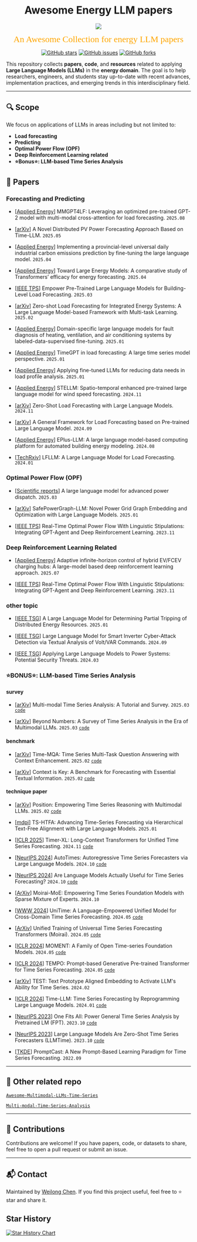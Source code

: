 </h1>
<div align="center">
    <h1>Awesome Energy LLM papers</h1>
    <a href="https://awesome.re"><img src="https://awesome.re/badge.svg"/></a>
</div>

<p align="center">
<font face="黑体" color=orange size=5"> An Awesome Collection for energy LLM papers  </font>
</p>
<p align="center">
  <a href="https://github.com/chenweilong915/awesome_energy_LLM/stargazers"> <img src="https://img.shields.io/github/stars/chenweilong915/awesome_energy_LLM.svg?style=popout-square" alt="GitHub stars"></a>
  <a href="https://github.com/chenweilong915/awesome_energy_LLM/issues"> <img src="https://img.shields.io/github/issues/chenweilong915/awesome_energy_LLM.svg?style=popout-square" alt="GitHub issues"></a>
  <a href="https://github.com/chenweilong915/awesome_energy_LLM/forks"> <img src="https://img.shields.io/github/forks/chenweilong915/awesome_energy_LLM.svg?style=popout-square" alt="GitHub forks"></a>
</p>



This repository collects **papers**, **code**, and **resources** related to applying **Large Language Models (LLMs)** in the **energy domain**. The goal is to help researchers, engineers, and students stay up-to-date with recent advances, implementation practices, and emerging trends in this interdisciplinary field.

---

## 🔍 Scope

We focus on applications of LLMs in areas including but not limited to:

* **Load forecasting**
* **Predicting**
* **Optimal Power Flow (OPF)**
* **Deep Reinforcement Learning related**
* **⭐️Bonus⭐️: LLM-based Time Series Analysis**

## 📄 Papers

### Forecasting and Predicting
- [[Applied Energy](https://www.sciencedirect.com/science/article/pii/S0306261925006956)] MMGPT4LF: Leveraging an optimized pre-trained GPT-2 model with multi-modal cross-attention for load forecasting. `2025.08`

- [[arXiv](https://arxiv.org/abs/2503.06216)] A Novel Distributed PV Power Forecasting Approach Based on Time-LLM. `2025.05`

- [[Applied Energy](https://www.sciencedirect.com/science/article/pii/S0306261925001023)] Implementing a provincial-level universal daily industrial carbon emissions prediction by fine-tuning the large language model. `2025.04`

- [[Applied Energy](https://www.sciencedirect.com/science/article/pii/S0306261925000881)] Toward Large Energy Models: A comparative study of Transformers’ efficacy for energy forecasting. `2025.04`

- [[IEEE TPS](https://ieeexplore.ieee.org/abstract/document/10917006)] Empower Pre-Trained Large Language Models for Building-Level Load Forecasting. `2025.03`

- [[arXiv](https://arxiv.org/abs/2502.16896)] Zero-shot Load Forecasting for Integrated Energy Systems: A Large Language Model-based Framework with Multi-task Learning. `2025.02`

- [[Applied Energy](https://www.sciencedirect.com/science/article/pii/S0306261924017616)] Domain-specific large language models for fault diagnosis of heating, ventilation, and air conditioning systems by labeled-data-supervised fine-tuning. `2025.01`

- [[Applied Energy](https://www.sciencedirect.com/science/article/pii/S0306261924023572)] TimeGPT in load forecasting: A large time series model perspective. `2025.01`

- [[Applied Energy](https://www.sciencedirect.com/science/article/pii/S030626192402049X)] Applying fine-tuned LLMs for reducing data needs in load profile analysis. `2025.01`

- [[Applied Energy](https://www.sciencedirect.com/science/article/pii/S030626192401417X)] STELLM: Spatio-temporal enhanced pre-trained large language model for wind speed forecasting. `2024.11`

- [[arXiv](https://arxiv.org/abs/2411.11350)] Zero-Shot Load Forecasting with Large Language Models. `2024.11`

- [[arXiv](https://arxiv.org/abs/2406.11336)] A General Framework for Load Forecasting based on Pre-trained Large Language Model. `2024.09`

- [[Applied Energy](https://www.sciencedirect.com/science/article/pii/S0306261924008146)] EPlus-LLM: A large language model-based computing platform for automated building energy modeling. `2024.08`

- [[TechRxiv](https://www.techrxiv.org/doi/full/10.36227/techrxiv.170475236.64005369)] LFLLM: A Large Language Model for Load Forecasting. `2024.01`

### Optimal Power Flow (OPF)

- [[Scientific reports](https://www.nature.com/articles/s41598-025-91940-x)] A large language model for advanced power dispatch. `2025.03`

- [[arXiv](https://arxiv.org/abs/2501.07639)] SafePowerGraph-LLM: Novel Power Grid Graph Embedding and Optimization with Large Language Models. `2025.01`

- [[IEEE TPS](https://ieeexplore.ieee.org/document/10339881)] Real-Time Optimal Power Flow With Linguistic Stipulations: Integrating GPT-Agent and Deep Reinforcement Learning. `2023.11`



### Deep Reinforcement Learning Related

- [[Applied Energy](https://www.sciencedirect.com/science/article/pii/S0306261925005707)] Adaptive infinite-horizon control of hybrid EV/FCEV charging hubs: A large-model based deep reinforcement learning approach. `2025.07`

- [[IEEE TPS](https://ieeexplore.ieee.org/document/10339881)] Real-Time Optimal Power Flow With Linguistic Stipulations: Integrating GPT-Agent and Deep Reinforcement Learning. `2023.11`




### other topic
- [[IEEE TSG](https://ieeexplore.ieee.org/document/10675341)] A Large Language Model for Determining Partial Tripping of Distributed Energy Resources. `2025.01`

- [[IEEE TSG](https://ieeexplore.ieee.org/document/10663471)] Large Language Model for Smart Inverter Cyber-Attack Detection via Textual Analysis of Volt/VAR Commands. `2024.09`

- [[IEEE TSG](https://ieeexplore.ieee.org/document/10459250)] Applying Large Language Models to Power Systems: Potential Security Threats. `2024.03`


### ⭐️BONUS⭐️: LLM-based Time Series Analysis

#### survey

- [[arXiv](https://arxiv.org/abs/2503.13709)] Multi-modal Time Series Analysis: A Tutorial and Survey. `2025.03` [`code`](https://github.com/UConn-DSIS/Multi-modal-Time-Series-Analysis)

- [[arXiv](https://www.techrxiv.org/doi/full/10.36227/techrxiv.174317777.72957387)] Beyond Numbers: A Survey of Time Series Analysis in the Era of Multimodal LLMs. `2025.03` [`code`](https://github.com/mllm-ts/Awesome-Multimodal-LLMs-Time-Series)

#### benchmark

- [[arXiv](https://arxiv.org/abs/2503.01875)] Time-MQA: Time Series Multi-Task Question Answering with Context Enhancement. `2025.02` [`code`](https://huggingface.co/Time-QA)

- [[arXiv](https://arxiv.org/abs/2410.18959)] Context is Key: A Benchmark for Forecasting with Essential Textual Information. `2025.02` [`code`](https://github.com/ServiceNow/context-is-key-forecasting)


#### technique paper

- [[arXiv](https://arxiv.org/abs/2502.01477)] Position: Empowering Time Series Reasoning with Multimodal LLMs. `2025.02` [`code`](https://github.com/ServiceNow/context-is-key-forecasting)


- [[mdpi](https://www.mdpi.com/2073-8994/17/3/401)] TS-HTFA: Advancing Time-Series Forecasting via Hierarchical Text-Free Alignment with Large Language Models. `2025.01` 



- [[ICLR 2025](https://arxiv.org/abs/2410.04803)] Timer-XL: Long-Context Transformers for Unified Time Series Forecasting. `2024.11` [`code`](https://github.com/thuml/Timer-XL)

- [[NeurIPS 2024](https://arxiv.org/pdf/2402.02370)] AutoTimes: Autoregressive Time Series Forecasters via Large Language Models. `2024.10`  [`code`](https://github.com/thuml/AutoTimes)

- [[NeurIPS 2024](https://proceedings.neurips.cc/paper_files/paper/2024/file/6ed5bf446f59e2c6646d23058c86424b-Paper-Conference.pdf)] Are Language Models Actually Useful for Time Series Forecasting? `2024.10` [`code`](https://github.com/BennyTMT/LLMsForTimeSeries)

- [[ArXiv](https://arxiv.org/abs/2410.10469)] Moirai-MoE: Empowering Time Series Foundation Models with Sparse Mixture of Experts. `2024.10` 

- [[WWW 2024](https://arxiv.org/pdf/2402.02370)] UniTime: A Language-Empowered Unified Model for Cross-Domain Time Series Forecasting. `2024.05`  [`code`](https://github.com/liuxu77/UniTime)

- [[ArXiv](https://arxiv.org/abs/2402.02592)] Unified Training of Universal Time Series Forecasting Transformers (Moirai). `2024.05` [`code`](https://github.com/SalesforceAIResearch/uni2ts)

- [[ICLR 2024](https://arxiv.org/abs/2402.03885)] MOMENT: A Family of Open Time-series Foundation Models. `2024.05` [`code`](https://huggingface.co/AutonLab/MOMENT-1-large)

- [[ICLR 2024](https://arxiv.org/abs/2310.04948)] TEMPO: Prompt-based Generative Pre-trained Transformer for Time Series Forecasting. `2024.05` [`code`](https://github.com/DC-research/TEMPO)

- [[arXiv](https://arxiv.org/abs/2308.08241)] TEST: Text Prototype Aligned Embedding to Activate LLM's Ability for Time Series. `2024.02`

- [[ICLR 2024](https://arxiv.org/abs/2310.01728)] Time-LLM: Time Series Forecasting by Reprogramming Large Language Models. `2024.01` [`code`](https://github.com/KimMeen/Time-LLM)

- [[NeurIPS 2023](https://proceedings.neurips.cc/paper_files/paper/2023/file/86c17de05579cde52025f9984e6e2ebb-Paper-Conference.pdf)] One Fits All:
Power General Time Series Analysis by Pretrained LM (FPT). `2023.10` [`code`](https://github.com/DAMO-DI-ML/NeurIPS2023-One-Fits-All)

- [[NeurIPS 2023](https://proceedings.neurips.cc/paper_files/paper/2023/file/3eb7ca52e8207697361b2c0fb3926511-Paper-Conference.pdf)] Large Language Models Are Zero-Shot Time Series Forecasters (LLMTime).  `2023.10` [`code`](https://github.com/ngruver/llmtime)

- [[TKDE](https://arxiv.org/pdf/2210.08964)] PromptCast: A New Prompt-Based Learning Paradigm for Time Series Forecasting. `2022.09`



---

## 📌 Other related repo

[`Awesome-Multimodal-LLMs-Time-Series`](https://github.com/mllm-ts/Awesome-Multimodal-LLMs-Time-Series)

[`Multi-modal-Time-Series-Analysis`](https://github.com/UConn-DSIS/Multi-modal-Time-Series-Analysis)




---

## 🚧 Contributions

Contributions are welcome! If you have papers, code, or datasets to share, feel free to open a pull request or submit an issue.

---

## 📬 Contact

Maintained by [Weilong Chen](mailto:chenweilong921@gmail.com).
If you find this project useful, feel free to ⭐️ star and share it.


## Star History

[![Star History Chart](https://api.star-history.com/svg?repos=chenweilong915/awesome_energy_LLM&type=Date)](https://www.star-history.com/#chenweilong915/awesome_energy_LLM&Date)